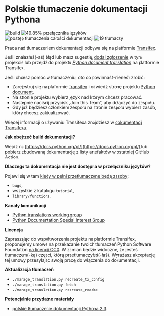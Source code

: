 Polskie tłumaczenie dokumentacji Pythona
========================================
![build](https://github.com/python/python-docs-pl/workflows/.github/workflows/update-and-build.yml/badge.svg)
![49.85% przełącznika języków](https://img.shields.io/badge/przełącznik_języków-49.85%25-0.svg)
![postęp tłumaczenia całości dokumentacji](https://img.shields.io/badge/dynamic/json.svg?label=całość&query=$.pl&url=http://gce.zhsj.me/python/39)
![19 tłumaczy](https://img.shields.io/badge/tłumaczy-19-0.svg)

Praca nad tłumaczeniem dokumentacji odbywa się na platformie [Transifex](https://www.transifex.com/).

Jeśli znalazłeś(-aś) błąd lub masz sugestię,
[dodaj zgłoszenie](https://github.com/python/python-docs-pl/issues) w tym projekcie lub
przejdź do projektu
[*Python document translation*](https://www.transifex.com/python-doc/python-39/)
na platformie Transifex.

Jeśli chcesz pomóc w tłumaczeniu, oto co powinnaś(-nieneś) zrobić:

* Zarejestruj się na plaformie [Transifex](https://www.transifex.com/) i odwiedź stronę
projektu [Python document](https://www.transifex.com/python-doc/python-39/).
* Na stronie projektu wybierz język nad którym chcesz pracować.
* Następnie naciśnij przycisk „Join this Team”, aby dołączyć do zespołu.
* Gdy już będziesz członkiem zespołu na stronie zespołu wybierz zasób, który chcesz zaktualizować.

Więcej informacji o używaniu Transifexa znajdziesz w
[dokumentacji Transifexa](https://docs.transifex.com/getting-started-1/translators).

**Jak obejrzeć build dokumentacji?**

Wejdź na [https://docs.python.org/pl/](https://docs.python.org/pl/)
lub pobierz zbudowaną dokumentację z listy artefaktów w ostatniej GitHub Action. 

**Dlaczego ta dokumentacja nie jest dostępna w przełączniku języków?**

Pojawi się w tam
[kiedy w pełni przetłumaczone będą zasoby](https://www.python.org/dev/peps/pep-0545/#add-translation-to-the-language-switcher):
* `bugs`,
* wszystkie z katalogu `tutorial`,
* `library/functions`.

**Kanały komunikacji**

* [Python translations working group](https://mail.python.org/mailman3/lists/translation.python.org/)
* [Python Documentation Special Interest Group](https://www.python.org/community/sigs/current/doc-sig/)

**Licencja**

Zapraszając do współtworzenia projektu na platformie Transifex, proponujemy umowę na
przekazanie twoich tłumaczeń Python Software Foundation
[na licencji CC0](https://creativecommons.org/publicdomain/zero/1.0/deed.pl).
W zamian będzie widoczne, że jesteś tłumaczem(-ką) części, którą przetłumaczyłeś(-łaś).
Wyrażasz akceptację tej umowy przesyłając swoją pracę do włączenia do dokumentacji.

**Aktualizacja tłumaczeń**
* `./manage_translation.py recreate_tx_config`
* `./manage_translation.py fetch`
* `./manage_translation.py recreate_readme`

**Potencjalnie przydatne materiały**
* [polskie tłumaczenie dokumentacji Pythona 2.3](https://pl.python.org/docs/).
